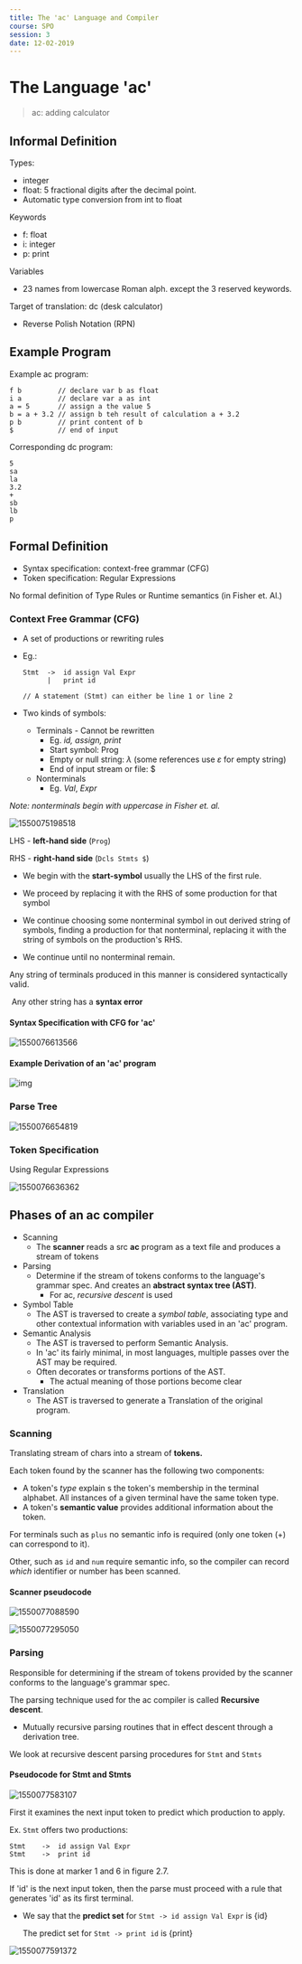 ```yaml
---
title: The 'ac' Language and Compiler
course: SPO
session: 3
date: 12-02-2019
---
```


# The Language 'ac'

> ac: adding calculator

## Informal Definition

Types:

* integer
* float: 5 fractional digits after the decimal point.
* Automatic type conversion from int to float

Keywords

* f: float
* i: integer
* p: print

Variables

* 23 names from lowercase Roman alph. except the 3 reserved keywords.

Target of translation: dc (desk calculator)

* Reverse Polish Notation (RPN)



## Example Program

Example ac program:

```ac
f b			// declare var b as float
i a			// declare var a as int
a = 5		// assign a the value 5
b = a + 3.2	// assign b teh result of calculation a + 3.2
p b			// print content of b
$ 			// end of input
```
Corresponding dc program:

```dc
5
sa
la
3.2
+
sb
lb
p
```



## Formal Definition

* Syntax specification: context-free grammar (CFG)
* Token specification: Regular Expressions



No formal definition of Type Rules or Runtime semantics (in Fisher et. Al.)



### Context Free Grammar (CFG)

- A set of productions or rewriting rules

- Eg.: 

  ```CFG
  Stmt	->	id assign Val Expr
  		|	print id
  
  // A statement (Stmt) can either be line 1 or line 2
  ```

- Two kinds of symbols:

  - Terminals - Cannot be rewritten
    - Eg. *id, assign, print*
    - Start symbol: Prog
    - Empty or null string: $\lambda$ (some references use $\varepsilon$ for empty string)
    - End of input stream or file: $
  - Nonterminals
    - Eg. *Val*, *Expr*

*Note: nonterminals begin with uppercase in Fisher et. al.*



![1550075198518](images/1550075198518.png)

LHS - **left-hand side** (`Prog`)

RHS - **right-hand side** (`Dcls Stmts $`)



* We begin with the **start-symbol** usually the LHS of the first rule.

* We proceed by replacing it with the RHS of some production for that symbol
* We continue choosing some nonterminal symbol in out derived string of symbols, finding a production for that nonterminal, replacing it with the string of symbols on the production's RHS.
* We continue until no nonterminal remain.

Any string of terminals produced in this manner is considered syntactically valid.

​	Any other string has a **syntax error**



#### Syntax Specification with CFG for 'ac'

![1550076613566](images/1550076613566.png)



#### Example Derivation of an 'ac' program

![img](images/Screenshot_2019-02-13-17-35-13-751-1550075868350.jpeg)





### Parse Tree

![1550076654819](images/1550076654819.png)

### Token Specification

Using Regular Expressions

![1550076636362](images/1550076636362.png)

## Phases of an ac compiler

* Scanning
  * The **scanner** reads a src **ac** program as a text file and produces a stream of tokens
* Parsing
  * Determine if the stream of tokens conforms to the language's grammar spec. And creates an **abstract syntax tree (AST)**.
    * For ac, *recursive descent* is used
* Symbol Table
  * The AST is traversed to create a *symbol table*, associating type and other contextual information with variables used in an 'ac' program.
* Semantic Analysis
  * The AST is traversed to perform Semantic Analysis.
  * In 'ac' its fairly minimal, in most languages, multiple passes over the AST may be required.
  * Often decorates or transforms portions of the AST.
    * The actual meaning of those portions become clear
* Translation
  * The AST is traversed to generate a Translation of the original program.

### Scanning

Translating stream of chars into a stream of **tokens.**

Each token found by the scanner has the following two components:

* A token's *type* explain s the token's membership in the terminal alphabet. All instances of a given terminal have the same token type.
* A token's **semantic value** provides additional information about the token.

For terminals such as `plus` no semantic info is required (only one token (+) can correspond to it).

Other, such as `id` and `num` require semantic info, so the compiler can record *which* identifier or number has been scanned.



#### Scanner pseudocode

![1550077088590](images/1550077088590.png)

![1550077295050](images/1550077295050.png)



### Parsing

Responsible for determining if the stream of tokens provided by the scanner conforms to the language's grammar spec.

The parsing technique used for the ac compiler is called **Recursive descent**.

* Mutually recursive parsing routines that in effect descent through a derivation tree.

We look at recursive descent parsing procedures for `Stmt` and `Stmts`

#### Pseudocode for Stmt and Stmts

![1550077583107](images/1550077583107.png)

First it examines the next input token to predict which production to apply.

Ex. `Stmt` offers two productions:

```
Stmt	->	id assign Val Expr
Stmt	->	print id
```

This is done at marker 1 and 6 in figure 2.7.

If 'id' is the next input token, then the parse must proceed with a rule that generates 'id' as its first terminal.

* We say that the **predict set** for `Stmt -> id assign Val Expr` is {id}

  The predict set for `Stmt -> print id` is {print}



![1550077591372](images/1550077591372.png)





<!-- Expand Notes -->